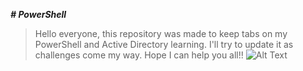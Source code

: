 ***# PowerShell***

> Hello everyone, this repository was made to keep tabs on my PowerShell and Active Directory learning.
> I'll try to update it as challenges come my way. Hope I can help you all!!
![Alt Text](https://media.giphy.com/media/vFKqnCdLPNOKc/giphy.gif)
